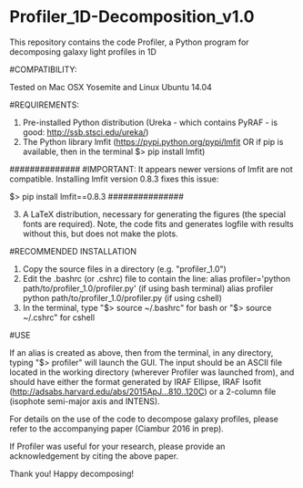 # Profiler_1D-Decomposition_v1.0

This repository contains the code Profiler, a Python program for decomposing galaxy light profiles in 1D

#COMPATIBILITY:

Tested on Mac OSX Yosemite and Linux Ubuntu 14.04

#REQUIREMENTS:

1. Pre-installed Python distribution (Ureka - which contains PyRAF - is good: http://ssb.stsci.edu/ureka/)
2. The Python library lmfit (https://pypi.python.org/pypi/lmfit OR if pip is available, then in the terminal $> pip install lmfit)

##############
#IMPORTANT: It appears newer versions of lmfit are not compatible. Installing lmfit version 0.8.3 fixes this issue:

  $> pip install lmfit==0.8.3
###############

3. A LaTeX distribution, necessary for generating the figures (the special fonts are required). Note, the code fits and generates logfile with results without this, but does not make the plots.

#RECOMMENDED INSTALLATION

1. Copy the source files in a directory (e.g. "profiler_1.0")
2. Edit the .bashrc (or .cshrc) file to contain the line:
  alias profiler='python path/to/profiler_1.0/profiler.py' (if using bash terminal)
  alias profiler python path/to/profiler_1.0/profiler.py   (if using cshell)
3. In the terminal, type "$> source ~/.bashrc" for bash or "$> source ~/.cshrc" for cshell

#USE

If an alias is created as above, then from the terminal, in any directory, typing "$> profiler" will launch the GUI. The input should be an ASCII file located in the working directory (wherever Profiler was launched from), and should have either the format generated by IRAF Ellipse, IRAF Isofit (http://adsabs.harvard.edu/abs/2015ApJ...810..120C) or a 2-column file (isophote semi-major axis and INTENS).

For details on the use of the code to decompose galaxy profiles, please refer to the accompanying paper (Ciambur 2016 in prep).

If Profiler was useful for your research, please provide an acknowledgement by citing the above paper.

Thank you! Happy decomposing!
